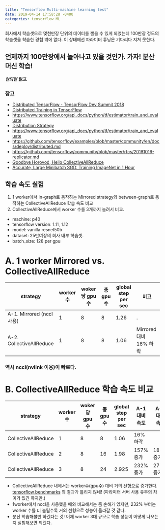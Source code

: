 ```yaml
---
title: "Tensorflow Multi-machine learning test"
date: 2019-04-14 17:58:28 -0400
categories: tensorflow ML
---
```


회사에서 학습셋으로 몇천만장 단위의 데이터를 뽑을 수 있게 되었는데 100만장 정도의 학습셋을 학습한 경험 밖에 없다. 이 상태에선 파라미터 튜닝은 기다리다 지쳐 못한다.

## 언제까지 100만장에서 놀아나고 있을 것인가. 가자! 분산 머신 학습!
##### 안되면 말고.
### 참고
* [Distributed TensorFlow - TensorFlow Dev Summit 2018](https://www.youtube.com/watch?v=-h0cWBiQ8s8)
* [Distributed Training in TensorFlow](https://www.tensorflow.org/guide/distribute_strategy)
* https://www.tensorflow.org/api_docs/python/tf/estimator/train_and_evaluate
* [Distribution Strategy](https://github.com/tensorflow/tensorflow/tree/master/tensorflow/contrib/distribute)
* https://www.tensorflow.org/api_docs/python/tf/estimator/train_and_evaluate
* https://github.com/tensorflow/examples/blob/master/community/en/docs/deploy/distributed.md
* https://github.com/tensorflow/community/blob/master/rfcs/20181016-replicator.md
* [Goodbye Horovod, Hello CollectiveAllReduce](https://www.logicalclocks.com/goodbye-horovod-hello-tensorflow-collectiveallreduce)
* [Accurate, Large Minibatch SGD: Training ImageNet in 1 Hour](https://research.fb.com/wp-content/uploads/2017/06/imagenet1kin1h5.pdf)

## 학습 속도 실험
1. 1 worker에서 in-graph로 동작하는 Mirrored strategy와 between-graph로 동작하는 CollectiveAllReduce 학습 속도 비교
2. CollectiveAllReduce에서 worker 수를 3개까지 늘려서 비교.

* machine: p40
* tensorflow version: 1.11, 1.12
* model: vanilla resnet50b
* dataset: 25만여장의 회사 내부 학습셋.
* batch_size: 128 per gpu



# A. 1 worker Mirrored vs. CollectiveAllReduce

strategy | worker수 | woker 당 gpu 수 | 총 gpu 수 | global step per sec | 비고
| - | - | - | - | - | -
A-1. Mirrored (nccl 사용) | 1 | 8 | 8 | 1.26 | . 
A-2. CollectiveAllReduce | 1 | 8 | 8 | 1.06 | Mirrored 대비 16% 하락

### 역시 nccl(nvlink 이용)이 빠르다.

# B. CollectiveAllReduce 학습 속도 비교

strategy | worker수 | woker 당 gpu 수 | 총 gpu 수 | global step per sec | A-1 대비 속도 | A-2 대비 속도 |
| - | - | - | - | - | - | - 
CollectiveAllReduce | 1 | 8 | 8 | 1.06 | 16% 하락
CollectiveAllReduce | 2 | 8 | 16 | 1.98 |  157% 증가 | 185% 증가
CollectiveAllReduce | 3 | 8 | 24 | 2.925 | 232% 증가 | 275% 증가

* CollectiveAllReduce 내에서는 worker수(gpu수) 대비 거의 선형으로 증가한다. [tensorflow benchmarks](https://www.tensorflow.org/guide/performance/benchmarks) 의 결과가 틀리지 않네! (파라미터 서버 사용 유무의 차이가 있긴 하지만.)
* 1worker에서 nccl을 사용했을 때와 비교해서는 좀 손해가 있지만, 232% 부터는 worker 수를 더 늘릴수록 거의 선형으로 성능이 올라갈 것 같다.
* 분산 학습해볼만 하겠다는 것! 이제 worker 3대 규모로 학습 성능이 어떻게 나오는지 실험해보면 되겠다.
